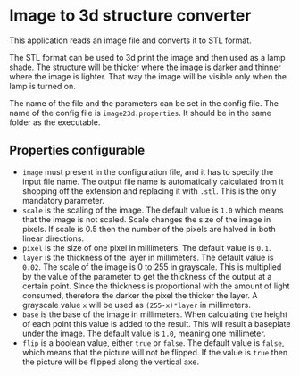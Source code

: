 # Image to 3d structure converter

This application reads an image file and converts it to STL format.

The STL format can be used to 3d print the image and then used as a lamp shade.
The structure will be thicker where the image is darker and thinner where the image is lighter.
That way the image will be visible only when the lamp is turned on.

The name of the file and the parameters can be set in the config file.
The name of the config file is `image23d.properties`.
It should be in the same folder as the executable.

## Properties configurable



* `image` must present in the configuration file, and it has to specify the input file name.
The output file name is automatically calculated from it shopping off the extension and replacing it with `.stl`.
This is the only mandatory parameter.
* `scale` is the scaling of the image.
The default value is `1.0` which means that the image is not scaled.
Scale changes the size of the image in pixels. If scale is 0.5 then the number of the pixels are halved in both linear directions.
* `pixel` is the size of one pixel in millimeters.
The default value is `0.1`.
* `layer` is the thickness of the layer in millimeters.
The default value is `0.02`.
The scale of the image is 0 to 255 in grayscale.
This is multiplied by the value of the parameter to get the thickness of the output at a certain point.
Since the thickness is proportional with the amount of light consumed, therefore the darker the pixel the thicker the layer.
A grayscale value `x` will be used as `(255-x)*layer` in millimeters.
* `base` is the base of the image in millimeters.
When calculating the height of each point this value is added to the result.
This will result a baseplate under the image.
The default value is `1.0`, meaning one millimeter.
* `flip` is a boolean value, either `true` or `false`.
The default value is `false`, which means that the picture will not be flipped.
If the value is `true` then the picture will be flipped along the vertical axe.
